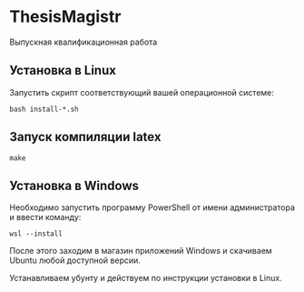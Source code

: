 # ThesisMagistr
Выпускная квалификационная работа 

## Установка в Linux

Запустить скрипт соответствующий вашей операционной системе:

```shell
bash install-*.sh
```

## Запуск компиляции latex

```shell
make
```

## Установка в Windows

Необходимо запустить программу PowerShell от имени администратора и ввести команду: 

```shell
wsl --install
```

После этого заходим в магазин приложений Windows и скачиваем Ubuntu любой доступной версии. 

Устанавливаем убунту и действуем по инструкции установки в Linux. 
